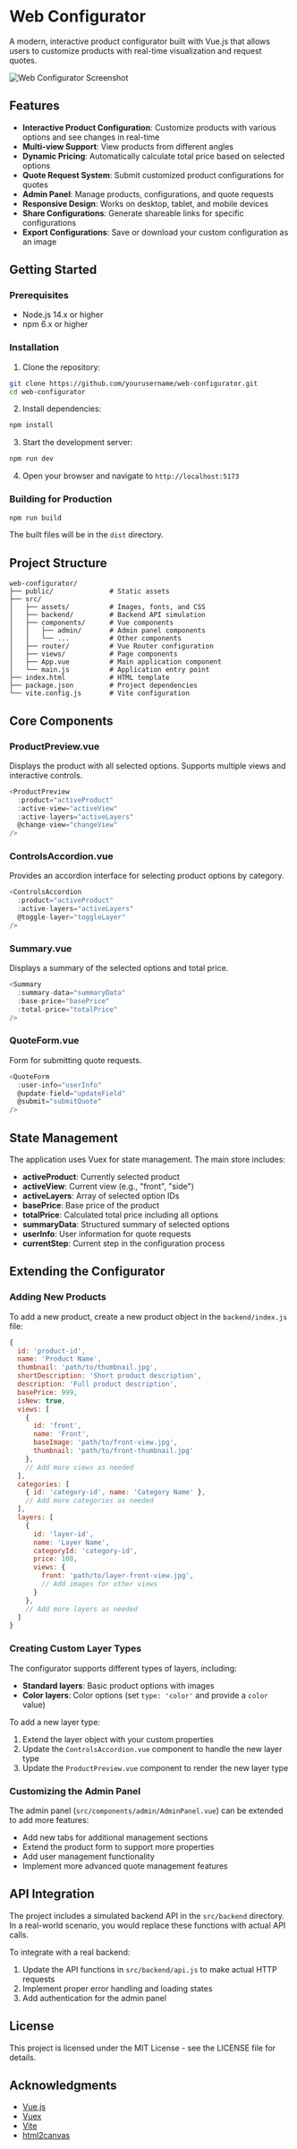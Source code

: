 # Web Configurator

A modern, interactive product configurator built with Vue.js that allows users to customize products with real-time visualization and request quotes.

![Web Configurator Screenshot](https://images.pexels.com/photos/1957478/pexels-photo-1957478.jpeg?auto=compress&cs=tinysrgb&w=600)

## Features

- **Interactive Product Configuration**: Customize products with various options and see changes in real-time
- **Multi-view Support**: View products from different angles
- **Dynamic Pricing**: Automatically calculate total price based on selected options
- **Quote Request System**: Submit customized product configurations for quotes
- **Admin Panel**: Manage products, configurations, and quote requests
- **Responsive Design**: Works on desktop, tablet, and mobile devices
- **Share Configurations**: Generate shareable links for specific configurations
- **Export Configurations**: Save or download your custom configuration as an image

## Getting Started

### Prerequisites

- Node.js 14.x or higher
- npm 6.x or higher

### Installation

1. Clone the repository:
```bash
git clone https://github.com/yourusername/web-configurator.git
cd web-configurator
```

2. Install dependencies:
```bash
npm install
```

3. Start the development server:
```bash
npm run dev
```

4. Open your browser and navigate to `http://localhost:5173`

### Building for Production

```bash
npm run build
```

The built files will be in the `dist` directory.

## Project Structure

```
web-configurator/
├── public/              # Static assets
├── src/
│   ├── assets/          # Images, fonts, and CSS
│   ├── backend/         # Backend API simulation
│   ├── components/      # Vue components
│   │   ├── admin/       # Admin panel components
│   │   └── ...          # Other components
│   ├── router/          # Vue Router configuration
│   ├── views/           # Page components
│   ├── App.vue          # Main application component
│   └── main.js          # Application entry point
├── index.html           # HTML template
├── package.json         # Project dependencies
└── vite.config.js       # Vite configuration
```

## Core Components

### ProductPreview.vue

Displays the product with all selected options. Supports multiple views and interactive controls.

```javascript
<ProductPreview 
  :product="activeProduct" 
  :active-view="activeView"
  :active-layers="activeLayers" 
  @change-view="changeView"
/>
```

### ControlsAccordion.vue

Provides an accordion interface for selecting product options by category.

```javascript
<ControlsAccordion 
  :product="activeProduct" 
  :active-layers="activeLayers"
  @toggle-layer="toggleLayer" 
/>
```

### Summary.vue

Displays a summary of the selected options and total price.

```javascript
<Summary 
  :summary-data="summaryData" 
  :base-price="basePrice"
  :total-price="totalPrice" 
/>
```

### QuoteForm.vue

Form for submitting quote requests.

```javascript
<QuoteForm 
  :user-info="userInfo" 
  @update-field="updateField"
  @submit="submitQuote" 
/>
```

## State Management

The application uses Vuex for state management. The main store includes:

- **activeProduct**: Currently selected product
- **activeView**: Current view (e.g., "front", "side")
- **activeLayers**: Array of selected option IDs
- **basePrice**: Base price of the product
- **totalPrice**: Calculated total price including all options
- **summaryData**: Structured summary of selected options
- **userInfo**: User information for quote requests
- **currentStep**: Current step in the configuration process

## Extending the Configurator

### Adding New Products

To add a new product, create a new product object in the `backend/index.js` file:

```javascript
{
  id: 'product-id',
  name: 'Product Name',
  thumbnail: 'path/to/thumbnail.jpg',
  shortDescription: 'Short product description',
  description: 'Full product description',
  basePrice: 999,
  isNew: true,
  views: [
    {
      id: 'front',
      name: 'Front',
      baseImage: 'path/to/front-view.jpg',
      thumbnail: 'path/to/front-thumbnail.jpg'
    },
    // Add more views as needed
  ],
  categories: [
    { id: 'category-id', name: 'Category Name' },
    // Add more categories as needed
  ],
  layers: [
    {
      id: 'layer-id',
      name: 'Layer Name',
      categoryId: 'category-id',
      price: 100,
      views: {
        front: 'path/to/layer-front-view.jpg',
        // Add images for other views
      }
    },
    // Add more layers as needed
  ]
}
```

### Creating Custom Layer Types

The configurator supports different types of layers, including:

- **Standard layers**: Basic product options with images
- **Color layers**: Color options (set `type: 'color'` and provide a `color` value)

To add a new layer type:

1. Extend the layer object with your custom properties
2. Update the `ControlsAccordion.vue` component to handle the new layer type
3. Update the `ProductPreview.vue` component to render the new layer type

### Customizing the Admin Panel

The admin panel (`src/components/admin/AdminPanel.vue`) can be extended to add more features:

- Add new tabs for additional management sections
- Extend the product form to support more properties
- Add user management functionality
- Implement more advanced quote management features

## API Integration

The project includes a simulated backend API in the `src/backend` directory. In a real-world scenario, you would replace these functions with actual API calls.

To integrate with a real backend:

1. Update the API functions in `src/backend/api.js` to make actual HTTP requests
2. Implement proper error handling and loading states
3. Add authentication for the admin panel

## License

This project is licensed under the MIT License - see the LICENSE file for details.

## Acknowledgments

- [Vue.js](https://vuejs.org/)
- [Vuex](https://vuex.vuejs.org/)
- [Vite](https://vitejs.dev/)
- [html2canvas](https://html2canvas.hertzen.com/)